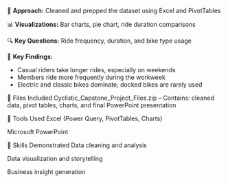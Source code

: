 🧠 **Approach:** Cleaned and prepped the dataset using Excel and PivotTables  

📊 **Visualizations:** Bar charts, pie chart, ride duration comparisons  

🔍 **Key Questions:** Ride frequency, duration, and bike type usage  

🧾 **Key Findings:**  
- Casual riders take longer rides, especially on weekends  
- Members ride more frequently during the workweek  
- Electric and classic bikes dominate; docked bikes are rarely used

📁 Files Included
Cyclistic_Capstone_Project_Files.zip
– Contains: cleaned data, pivot tables, charts, and final PowerPoint presentation

📎 Tools Used
Excel (Power Query, PivotTables, Charts)

Microsoft PowerPoint

🧩 Skills Demonstrated
Data cleaning and analysis

Data visualization and storytelling

Business insight generation
